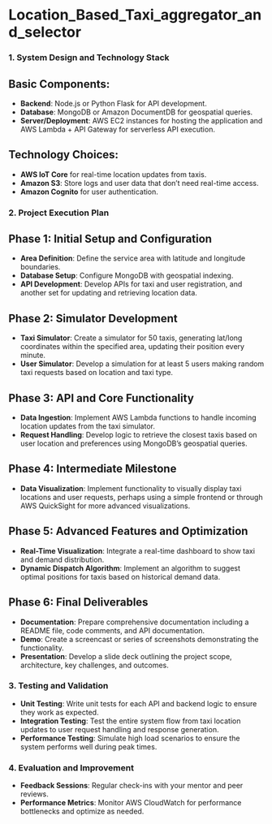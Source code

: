 # Location_Based_Taxi_aggregator_and_selector

### 1\. **System Design and Technology Stack**

**Basic Components**:
---------------------

*   **Backend**: Node.js or Python Flask for API development.
*   **Database**: MongoDB or Amazon DocumentDB for geospatial queries.
*   **Server/Deployment**: AWS EC2 instances for hosting the application and AWS Lambda + API Gateway for serverless API execution.

**Technology Choices**:
-----------------------

*   **AWS IoT Core** for real-time location updates from taxis.
*   **Amazon S3**: Store logs and user data that don’t need real-time access.
*   **Amazon Cognito** for user authentication.

### 2\. **Project Execution Plan**

**Phase 1: Initial Setup and Configuration**
--------------------------------------------

*   **Area Definition**: Define the service area with latitude and longitude boundaries.
*   **Database Setup**: Configure MongoDB with geospatial indexing.
*   **API Development**: Develop APIs for taxi and user registration, and another set for updating and retrieving location data.

**Phase 2: Simulator Development**
----------------------------------

*   **Taxi Simulator**: Create a simulator for 50 taxis, generating lat/long coordinates within the specified area, updating their position every minute.
*   **User Simulator**: Develop a simulation for at least 5 users making random taxi requests based on location and taxi type.

**Phase 3: API and Core Functionality**
---------------------------------------

*   **Data Ingestion**: Implement AWS Lambda functions to handle incoming location updates from the taxi simulator.
*   **Request Handling**: Develop logic to retrieve the closest taxis based on user location and preferences using MongoDB’s geospatial queries.

**Phase 4: Intermediate Milestone**
-----------------------------------

*   **Data Visualization**: Implement functionality to visually display taxi locations and user requests, perhaps using a simple frontend or through AWS QuickSight for more advanced visualizations.

**Phase 5: Advanced Features and Optimization**
-----------------------------------------------

*   **Real-Time Visualization**: Integrate a real-time dashboard to show taxi and demand distribution.
*   **Dynamic Dispatch Algorithm**: Implement an algorithm to suggest optimal positions for taxis based on historical demand data.

**Phase 6: Final Deliverables**
-------------------------------

*   **Documentation**: Prepare comprehensive documentation including a README file, code comments, and API documentation.
*   **Demo**: Create a screencast or series of screenshots demonstrating the functionality.
*   **Presentation**: Develop a slide deck outlining the project scope, architecture, key challenges, and outcomes.

### 3\. **Testing and Validation**

*   **Unit Testing**: Write unit tests for each API and backend logic to ensure they work as expected.
*   **Integration Testing**: Test the entire system flow from taxi location updates to user request handling and response generation.
*   **Performance Testing**: Simulate high load scenarios to ensure the system performs well during peak times.

### 4\. **Evaluation and Improvement**

*   **Feedback Sessions**: Regular check-ins with your mentor and peer reviews.
*   **Performance Metrics**: Monitor AWS CloudWatch for performance bottlenecks and optimize as needed.

